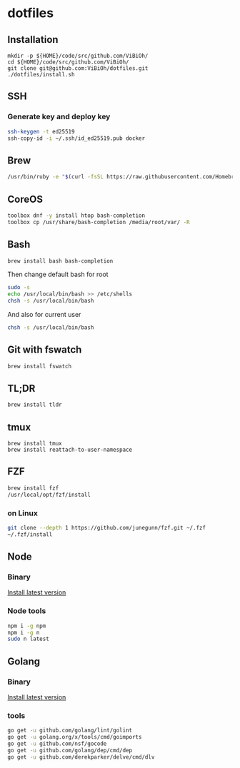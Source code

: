 # dotfiles

## Installation

```
mkdir -p ${HOME}/code/src/github.com/ViBiOh/
cd ${HOME}/code/src/github.com/ViBiOh/
git clone git@github.com:ViBiOh/dotfiles.git
./dotfiles/install.sh
```

## SSH

### Generate key and deploy key

```bash
ssh-keygen -t ed25519
ssh-copy-id -i ~/.ssh/id_ed25519.pub docker
```

## Brew

```bash
/usr/bin/ruby -e "$(curl -fsSL https://raw.githubusercontent.com/Homebrew/install/master/install)"
```

## CoreOS

```bash
toolbox dnf -y install htop bash-completion
toolbox cp /usr/share/bash-completion /media/root/var/ -R
```

## Bash

```bash
brew install bash bash-completion
```

Then change default bash for root

```bash
sudo -s
echo /usr/local/bin/bash >> /etc/shells
chsh -s /usr/local/bin/bash
```

And also for current user

```bash
chsh -s /usr/local/bin/bash
```

## Git with fswatch

```bash
brew install fswatch
```

## TL;DR

```bash
brew install tldr
```

## tmux

```
brew install tmux
brew install reattach-to-user-namespace
```

## FZF

```bash
brew install fzf
/usr/local/opt/fzf/install
```

### on Linux

```bash
git clone --depth 1 https://github.com/junegunn/fzf.git ~/.fzf
~/.fzf/install
```

## Node

### Binary

[Install latest version](https://nodejs.org/en/download/)

### Node tools

```bash
npm i -g npm
npm i -g n
sudo n latest
```

## Golang

### Binary

[Install latest version](https://golang.org/dl/)

### tools

```bash
go get -u github.com/golang/lint/golint
go get -u golang.org/x/tools/cmd/goimports
go get -u github.com/nsf/gocode
go get -u github.com/golang/dep/cmd/dep
go get -u github.com/derekparker/delve/cmd/dlv
```

